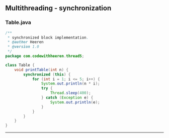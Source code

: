 ## Multithreading - synchronization

### Table.java

```java
/**
 * synchronized block implementation.
 * @author Heeren
 * @version 1.0
 */
package com.codewithheeren.thread5;

class Table {
	void printTable(int n) {
		synchronized (this) {
			for (int i = 1; i <= 5; i++) {
				System.out.println(n * i);
				try {
					Thread.sleep(400);
				} catch (Exception e) {
					System.out.println(e);
				}
			}
		}
	}
}
```
---